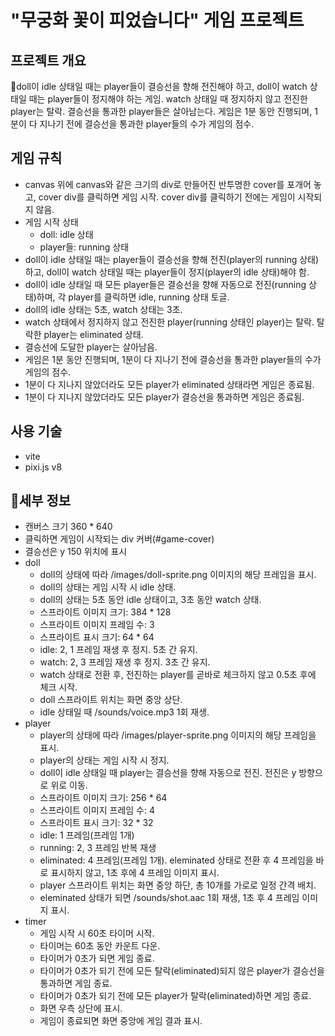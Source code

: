# "무궁화 꽃이 피었습니다" 게임 프로젝트

## 프로젝트 개요
doll이 idle 상태일 때는 player들이 결승선을 향해 전진해야 하고, doll이 watch 상태일 때는 player들이 정지해야 하는 게임.
watch 상태일 때 정지하지 않고 전진한 player는 탈락.
결승선을 통과한 player들은 살아남는다. 게임은 1분 동안 진행되며, 1분이 다 지나기 전에 결승선을 통과한 player들의 수가 게임의 점수.

## 게임 규칙
- canvas 위에 canvas와 같은 크기의 div로 만들어진 반투명한 cover를 포개어 놓고, cover div를 클릭하면 게임 시작. cover div를 클릭하기 전에는 게임이 시작되지 않음.
- 게임 시작 상태
    - doll: idle 상태
    - player들: running 상태
- doll이 idle 상태일 때는 player들이 결승선을 향해 전진(player의 running 상태)하고, doll이 watch 상태일 때는 player들이 정지(player의 idle 상태)해야 함.
- doll이 idle 상태일 때 모든 player들은 결승선을 향해 자동으로 전진(running 상태)하며, 각 player를 클릭하면 idle, running 상태 토글.
- doll의 idle 상태는 5초, watch 상태는 3초.
- watch 상태에서 정지하지 않고 전진한 player(running 상태인 player)는 탈락. 탈락한 player는 eliminated 상태.
- 결승선에 도달한 player는 살아남음.
- 게임은 1분 동안 진행되며, 1분이 다 지나기 전에 결승선을 통과한 player들의 수가 게임의 점수.
- 1분이 다 지나지 않았더라도 모든 player가 eliminated 상태라면 게임은 종료됨.
- 1분이 다 지나지 않았더라도 모든 player가 결승선을 통과하면 게임은 종료됨.

## 사용 기술
- vite
- pixi.js v8

## 세부 정보
- 캔버스 크기 360 * 640
- 클릭하면 게임이 시작되는 div 커버(#game-cover)
- 결승선은 y 150 위치에 표시
- doll
    - doll의 상태에 따라 /images/doll-sprite.png 이미지의 해당 프레임을 표시.
    - doll의 상태는 게임 시작 시 idle 상태.
    - doll의 상태는 5초 동안 idle 상태이고, 3초 동안 watch 상태.
    - 스프라이트 이미지 크기: 384 * 128
    - 스프라이트 이미지 프레임 수: 3
    - 스프라이트 표시 크기: 64 * 64
    - idle: 2, 1 프레임 재생 후 정지. 5초 간 유지.
    - watch: 2, 3 프레임 재생 후 정지. 3초 간 유지.
    - watch 상태로 전환 후, 전진하는 player를 곧바로 체크하지 않고 0.5초 후에 체크 시작.
    - doll 스프라이트 위치는 화면 중앙 상단.
    - idle 상태일 때 /sounds/voice.mp3 1회 재생.
- player
    - player의 상태에 따라 /images/player-sprite.png 이미지의 해당 프레임을 표시.
    - player의 상태는 게임 시작 시 정지.
    - doll이 idle 상태일 때 player는 결승선을 향해 자동으로 전진. 전진은 y 방향으로 위로 이동.
    - 스프라이트 이미지 크기: 256 * 64
    - 스프라이트 이미지 프레임 수: 4
    - 스프라이트 표시 크기: 32 * 32
    - idle: 1 프레임(프레임 1개)
    - running: 2, 3 프레임 반복 재생
    - eliminated: 4 프레임(프레임 1개). eleminated 상태로 전환 후 4 프레임을 바로 표시하지 않고, 1초 후에 4 프레임 이미지 표시.
    - player 스프라이트 위치는 화면 중앙 하단, 총 10개를 가로로 일정 간격 배치.
    - eleminated 상태가 되면 /sounds/shot.aac 1회 재생, 1초 후 4 프레임 이미지 표시.
- timer
    - 게임 시작 시 60초 타이머 시작.
    - 타이머는 60초 동안 카운트 다운.
    - 타이머가 0초가 되면 게임 종료.
    - 타이머가 0초가 되기 전에 모든 탈락(eliminated)되지 않은 player가 결승선을 통과하면 게임 종료.
    - 타이머가 0초가 되기 전에 모든 player가 탈락(eliminated)하면 게임 종료.
    - 화면 우측 상단에 표시.
    - 게임이 종료되면 화면 중앙에 게임 결과 표시.